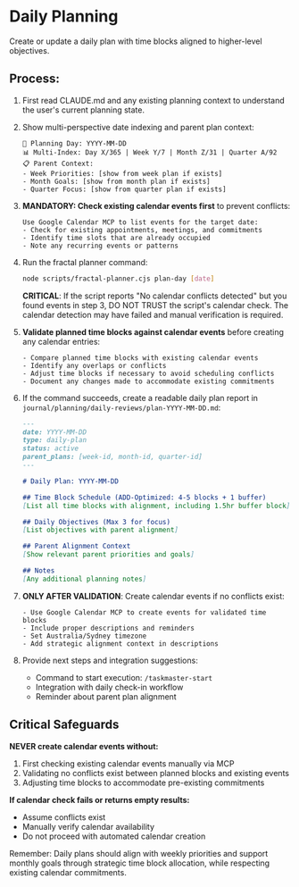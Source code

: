 # Daily Planning

Create or update a daily plan with time blocks aligned to higher-level objectives.

## Process:

1. First read CLAUDE.md and any existing planning context to understand the user's current planning state.

2. Show multi-perspective date indexing and parent plan context:
   ```
   📅 Planning Day: YYYY-MM-DD
   📊 Multi-Index: Day X/365 | Week Y/7 | Month Z/31 | Quarter A/92  
   📋 Parent Context:
   - Week Priorities: [show from week plan if exists]
   - Month Goals: [show from month plan if exists]
   - Quarter Focus: [show from quarter plan if exists]
   ```

3. **MANDATORY: Check existing calendar events first** to prevent conflicts:
   ```
   Use Google Calendar MCP to list events for the target date:
   - Check for existing appointments, meetings, and commitments
   - Identify time slots that are already occupied
   - Note any recurring events or patterns
   ```

4. Run the fractal planner command:
   ```bash
   node scripts/fractal-planner.cjs plan-day [date]
   ```
   
   **CRITICAL**: If the script reports "No calendar conflicts detected" but you found events in step 3, DO NOT TRUST the script's calendar check. The calendar detection may have failed and manual verification is required.

5. **Validate planned time blocks against calendar events** before creating any calendar entries:
   ```
   - Compare planned time blocks with existing calendar events
   - Identify any overlaps or conflicts
   - Adjust time blocks if necessary to avoid scheduling conflicts
   - Document any changes made to accommodate existing commitments
   ```

6. If the command succeeds, create a readable daily plan report in `journal/planning/daily-reviews/plan-YYYY-MM-DD.md`:

   ```markdown
   ---
   date: YYYY-MM-DD
   type: daily-plan
   status: active
   parent_plans: [week-id, month-id, quarter-id]
   ---

   # Daily Plan: YYYY-MM-DD

   ## Time Block Schedule (ADD-Optimized: 4-5 blocks + 1 buffer)
   [List all time blocks with alignment, including 1.5hr buffer block]

   ## Daily Objectives (Max 3 for focus)
   [List objectives with parent alignment]

   ## Parent Alignment Context
   [Show relevant parent priorities and goals]
   
   ## Notes
   [Any additional planning notes]
   ```

7. **ONLY AFTER VALIDATION**: Create calendar events if no conflicts exist:
   ```
   - Use Google Calendar MCP to create events for validated time blocks
   - Include proper descriptions and reminders
   - Set Australia/Sydney timezone
   - Add strategic alignment context in descriptions
   ```

8. Provide next steps and integration suggestions:
   - Command to start execution: `/taskmaster-start`
   - Integration with daily check-in workflow
   - Reminder about parent plan alignment

## Critical Safeguards

**NEVER create calendar events without:**
1. First checking existing calendar events manually via MCP
2. Validating no conflicts exist between planned blocks and existing events  
3. Adjusting time blocks to accommodate pre-existing commitments

**If calendar check fails or returns empty results:**
- Assume conflicts exist
- Manually verify calendar availability
- Do not proceed with automated calendar creation

Remember: Daily plans should align with weekly priorities and support monthly goals through strategic time block allocation, while respecting existing calendar commitments.